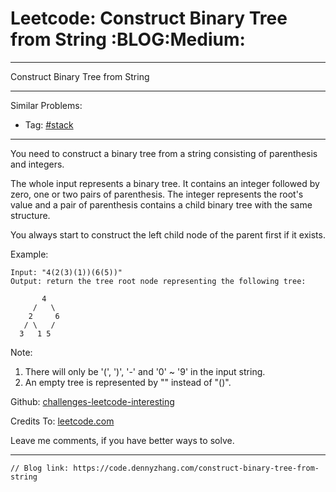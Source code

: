 # Leetcode: Construct Binary Tree from String     :BLOG:Medium:


---

Construct Binary Tree from String  

---

Similar Problems:  
-   Tag: [#stack](https://code.dennyzhang.com/tag/stack)

---

You need to construct a binary tree from a string consisting of parenthesis and integers.  

The whole input represents a binary tree. It contains an integer followed by zero, one or two pairs of parenthesis. The integer represents the root's value and a pair of parenthesis contains a child binary tree with the same structure.  

You always start to construct the left child node of the parent first if it exists.  

Example:  

    Input: "4(2(3)(1))(6(5))"
    Output: return the tree root node representing the following tree:
    
           4
         /   \
        2     6
       / \   / 
      3   1 5

Note:  
1.  There will only be '(', ')', '-' and '0' ~ '9' in the input string.
2.  An empty tree is represented by "" instead of "()".

Github: [challenges-leetcode-interesting](https://github.com/DennyZhang/challenges-leetcode-interesting/tree/master/construct-binary-tree-from-string)  

Credits To: [leetcode.com](https://leetcode.com/problems/construct-binary-tree-from-string/description/)  

Leave me comments, if you have better ways to solve.  

---

    // Blog link: https://code.dennyzhang.com/construct-binary-tree-from-string